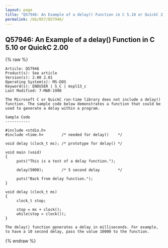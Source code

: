 ```yaml
---
layout: page
title: "Q57946: An Example of a delay() Function in C 5.10 or QuickC 2.00"
permalink: /kb/057/Q57946/
---
```


## Q57946: An Example of a delay() Function in C 5.10 or QuickC 2.00

{% raw %}

	Article: Q57946
	Product(s): See article
	Version(s): 2.00 2.01
	Operating System(s): MS-DOS
	Keyword(s): ENDUSER | S_C | mspl13_c
	Last Modified: 7-MAR-1990
	
	The Microsoft C or QuickC run-time library does not include a delay()
	function. The sample code below demonstrates a function that could be
	used to generate a delay within a program.
	
	Sample Code
	-----------
	
	#include <stdio.h>
	#include <time.h>        /* needed for delay()    */
	
	void delay (clock_t ms); /* prototype for delay() */
	
	void main (void)
	{
	     puts("This is a test of a delay function.");
	
	     delay(5000);        /* 5 second delay        */
	
	     puts("Back from delay function.");
	}
	
	void delay (clock_t ms)
	{
	     clock_t stop;
	
	     stop = ms + clock();
	     while(stop > clock());
	}
	
	The delay() function generates a delay in milliseconds. For example,
	to have a 10 second delay, pass the value 10000 to the function.

{% endraw %}
